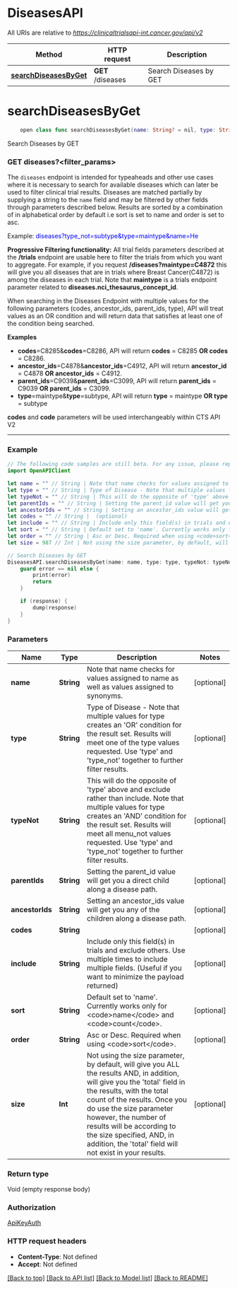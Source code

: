# DiseasesAPI

All URIs are relative to *https://clinicaltrialsapi-int.cancer.gov/api/v2* <!-- markdown-link-check-disable-line -->

Method | HTTP request | Description
------------- | ------------- | -------------
[**searchDiseasesByGet**](DiseasesAPI.md#searchdiseasesbyget) | **GET** /diseases | Search Diseases by GET


# **searchDiseasesByGet**
```swift
    open class func searchDiseasesByGet(name: String? = nil, type: String? = nil, typeNot: String? = nil, parentIds: String? = nil, ancestorIds: String? = nil, codes: String? = nil, include: String? = nil, sort: String? = nil, order: String? = nil, size: Int? = nil, completion: @escaping (_ data: Void?, _ error: Error?) -> Void)
```

Search Diseases by GET

<h3>GET diseases?&lt;filter_params&gt;</h3><p>The <code>diseases</code> endpoint is intended for typeaheads and other use cases where it is necessary to search for available diseases which can later be used to filter clinical trial results. Diseases are matched partially by supplying a string to the <code>name</code> field and may be filtered by other fields through parameters described below. Results are sorted by a combination of in alphabetical order by default i.e sort is set to name and order is set to asc.</p><p>Example: <font class='example' color='#0000FF' style='word-wrap: break-word;'>diseases?type_not=subtype&type=maintype&name=He</font></p><p><b>Progressive Filtering functionality:</b> All trial fields parameters described at the <b>/trials</b> endpoint are usable here to filter the trials from which you want to aggregate. For example, if you request <b>/diseases?maintype=C4872</b> this will give you all diseases that are in trials where Breast Cancer(C4872) is among the diseases in each trial. Note that <b>maintype</b> is a trials endpoint parameter related to <b>diseases.nci_thesaurus_concept_id</b>.</p><p>When searching  in the Diseases Endpoint with multiple values for the following parameters (codes, ancestor_ids, parent_ids, type), API will treat values as an OR condition and will return data that satisfies at least one of the condition being searched. </p><b>Examples</b><ul><li><b>codes</b>=C8285&<b>codes</b>=C8286, API will return <b>codes</b> = C8285 <b>OR codes</b> = C8286.</li><li><b>ancestor_ids</b>=C4878&<b>ancestor_ids</b>=C4912, API will return <b>ancestor_id</b> = C4878 <b>OR ancestor_ids</b> = C4912.</li><li><b>parent_ids</b>=C9039&<b>parent_ids</b>=C3099, API will return <b>parent_ids</b> = C9039 <b>OR parent_ids</b> = C3099.</li><li><b>type</b>=maintype&<b>type</b>=subtype, API will return <b>type</b> = maintype <b>OR type</b> = subtype</li></ul></p><p><b>codes</b> and <b>code</b> parameters will be used interchangeably within CTS API V2</p><hr>

### Example
```swift
// The following code samples are still beta. For any issue, please report via http://github.com/OpenAPITools/openapi-generator/issues/new
import OpenAPIClient

let name = "" // String | Note that name checks for values assigned to name as well as values assigned to synonyms. (optional)
let type = "" // String | Type of Disease - Note that multiple values for type creates an 'OR' condition for the result set. Results will meet one of the type values requested. Use 'type' and 'type_not' together to further filter results. (optional)
let typeNot = "" // String | This will do the opposite of 'type' above and exclude rather than include. Note that multiple values for type creates an 'AND' condition for the result set. Results will meet all menu_not values requested. Use 'type' and 'type_not' together to further filter results. (optional)
let parentIds = "" // String | Setting the parent_id value will get you a direct child along a disease path. (optional)
let ancestorIds = "" // String | Setting an ancestor_ids value will get you any of the children along a disease path. (optional)
let codes = "" // String |  (optional)
let include = "" // String | Include only this field(s) in trials and exclude others. Use multiple times to include multiple fields.  (Useful if you want to minimize the payload returned) (optional)
let sort = "" // String | Default set to 'name'. Currently works only for <code>name</code> and <code>count</code>. (optional)
let order = "" // String | Asc or Desc. Required when using <code>sort</code>. (optional)
let size = 987 // Int | Not using the size parameter, by default, will give you ALL the results AND, in addition, will give you the 'total' field in the results, with the total count of the results. Once you do use the size parameter however, the number of results will be according to the size specified, AND, in addition, the 'total' field will not exist in your results. (optional)

// Search Diseases by GET
DiseasesAPI.searchDiseasesByGet(name: name, type: type, typeNot: typeNot, parentIds: parentIds, ancestorIds: ancestorIds, codes: codes, include: include, sort: sort, order: order, size: size) { (response, error) in
    guard error == nil else {
        print(error)
        return
    }

    if (response) {
        dump(response)
    }
}
```

### Parameters

Name | Type | Description  | Notes
------------- | ------------- | ------------- | -------------
 **name** | **String** | Note that name checks for values assigned to name as well as values assigned to synonyms. | [optional] 
 **type** | **String** | Type of Disease - Note that multiple values for type creates an &#39;OR&#39; condition for the result set. Results will meet one of the type values requested. Use &#39;type&#39; and &#39;type_not&#39; together to further filter results. | [optional] 
 **typeNot** | **String** | This will do the opposite of &#39;type&#39; above and exclude rather than include. Note that multiple values for type creates an &#39;AND&#39; condition for the result set. Results will meet all menu_not values requested. Use &#39;type&#39; and &#39;type_not&#39; together to further filter results. | [optional] 
 **parentIds** | **String** | Setting the parent_id value will get you a direct child along a disease path. | [optional] 
 **ancestorIds** | **String** | Setting an ancestor_ids value will get you any of the children along a disease path. | [optional] 
 **codes** | **String** |  | [optional] 
 **include** | **String** | Include only this field(s) in trials and exclude others. Use multiple times to include multiple fields.  (Useful if you want to minimize the payload returned) | [optional] 
 **sort** | **String** | Default set to &#39;name&#39;. Currently works only for &lt;code&gt;name&lt;/code&gt; and &lt;code&gt;count&lt;/code&gt;. | [optional] 
 **order** | **String** | Asc or Desc. Required when using &lt;code&gt;sort&lt;/code&gt;. | [optional] 
 **size** | **Int** | Not using the size parameter, by default, will give you ALL the results AND, in addition, will give you the &#39;total&#39; field in the results, with the total count of the results. Once you do use the size parameter however, the number of results will be according to the size specified, AND, in addition, the &#39;total&#39; field will not exist in your results. | [optional] 

### Return type

Void (empty response body)

### Authorization

[ApiKeyAuth](../README.md#ApiKeyAuth)

### HTTP request headers

 - **Content-Type**: Not defined
 - **Accept**: Not defined

[[Back to top]](#) [[Back to API list]](../README.md#documentation-for-api-endpoints) [[Back to Model list]](../README.md#documentation-for-models) [[Back to README]](../README.md)

